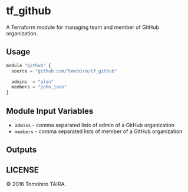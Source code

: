 tf_github
================================================================================

A Terraform module for managing team and member of GitHub organization.


Usage
--------------------------------------------------------------------------------

```js
module "github" {
  source = "github.com/Tomohiro/tf_github"

  admins  = "alan"
  members = "john,jane"
}
```


Module Input Variables
--------------------------------------------------------------------------------

- `admins` - comma separated lists of admin of a GitHub organization
- `members` - comma separated lists of member of a GitHub organization


Outputs
--------------------------------------------------------------------------------


LICENSE
--------------------------------------------------------------------------------

&copy; 2016 Tomohiro TAIRA.

